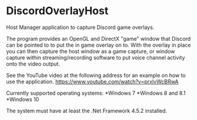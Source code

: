 # DiscordOverlayHost
Host Manager application to capture Discord game overlays.

The program provides an OpenGL and DirectX "game" window that Discord can be pointed to to put the in game overlay on to. With the overlay in place you can then capture the host window as a game capture, or window capture within streaming/recording software to put voice channel activity onto the video output.

See the YouTube video at the following address for an example on how to use the application.
https://www.youtube.com/watch?v=prxlvWcBRwA

Currently supported operating systems:
  *Windows 7
  *Windows 8 and 8.1
  *Windows 10
  
The system must have at least the .Net Framework 4.5.2 installed.
